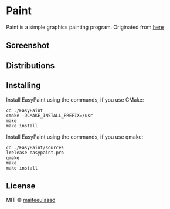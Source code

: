 Paint
=========

Paint is a simple graphics painting program. Originated from [here](github.com/maifeeulasad/EasyPaint)

Screenshot
----------


Distributions
----------


Installing
----------

Install EasyPaint using the commands, if you use CMake:

    cd ./EasyPaint
    cmake -DCMAKE_INSTALL_PREFIX=/usr
    make
    make install

Install EasyPaint using the commands, if you use qmake:

    cd ./EasyPaint/sources
    lrelease easypaint.pro
    qmake
    make
    make install

License
-------

MIT © [maifeeulasad](https://github.com/maifeeulasad/Paint/blob/main/LICENSE)
